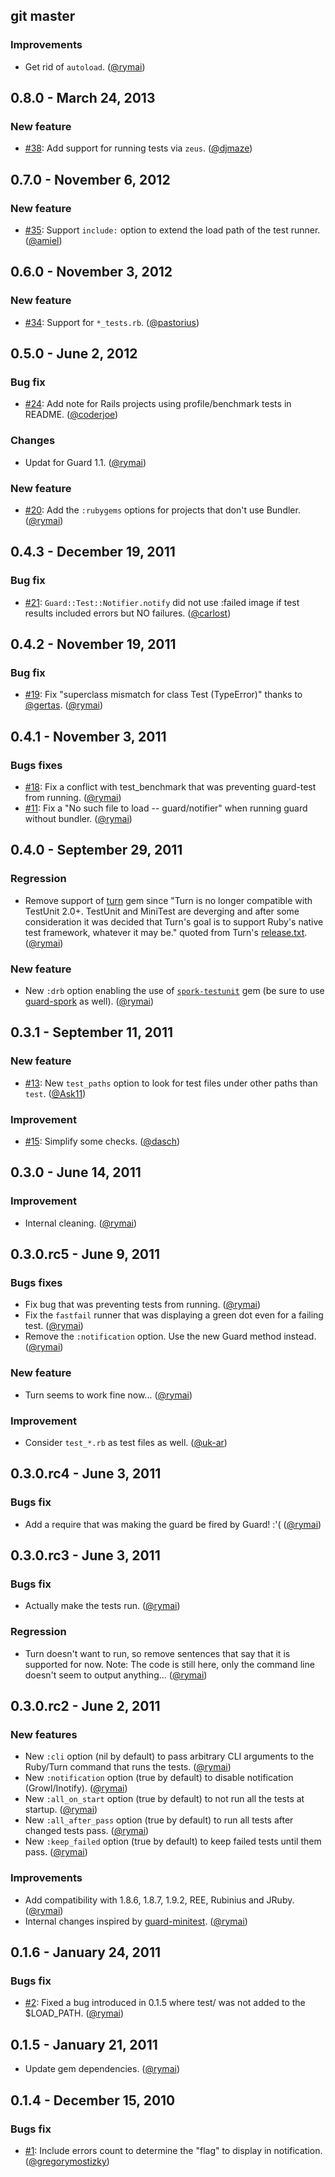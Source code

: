 ## git master

### Improvements

* Get rid of `autoload`. ([@rymai][])

## 0.8.0 - March 24, 2013

### New feature

- [#38][]: Add support for running tests via `zeus`. ([@djmaze][])

## 0.7.0 - November 6, 2012

### New feature

- [#35][]: Support `include:` option to extend the load path of the test runner. ([@amiel][])

## 0.6.0 - November 3, 2012

### New feature

- [#34][]: Support for `*_tests.rb`. ([@pastorius][])

## 0.5.0 - June 2, 2012

### Bug fix

- [#24][]: Add note for Rails projects using profile/benchmark tests in README. ([@coderjoe][])

### Changes

- Updat for Guard 1.1. ([@rymai][])

### New feature

- [#20][]: Add the `:rubygems` options for projects that don't use Bundler. ([@rymai][])

## 0.4.3 - December 19, 2011

### Bug fix

- [#21][]: `Guard::Test::Notifier.notify` did not use :failed image if test results included errors but NO failures. ([@carlost][])

## 0.4.2 - November 19, 2011

### Bug fix

- [#19][]: Fix "superclass mismatch for class Test (TypeError)" thanks to [@gertas][]. ([@rymai][])

## 0.4.1 - November 3, 2011

### Bugs fixes

- [#18][]: Fix a conflict with test_benchmark that was preventing guard-test from running. ([@rymai][])
- [#11][]: Fix a "No such file to load -- guard/notifier" when running guard without bundler. ([@rymai][])

## 0.4.0 - September 29, 2011

### Regression

- Remove support of [turn](https://github.com/guard/guard-spork) gem since "Turn is no longer compatible with TestUnit 2.0+. TestUnit and MiniTest are deverging and after some consideration it was decided that Turn's goal is to support Ruby's native test framework, whatever it may be." quoted from Turn's [release.txt](https://github.com/TwP/turn/blob/master/Release.txt). ([@rymai][])

### New feature

- New `:drb` option enabling the use of [`spork-testunit`](https://github.com/timcharper/spork-testunit) gem (be sure to use [guard-spork](https://github.com/guard/guard-spork) as well). ([@rymai][])

## 0.3.1 - September 11, 2011

### New feature

- [#13][]: New `test_paths` option to look for test files under other paths than `test`. ([@Ask11][])

### Improvement

- [#15][]: Simplify some checks. ([@dasch][])

## 0.3.0 - June 14, 2011

### Improvement

- Internal cleaning. ([@rymai][])

## 0.3.0.rc5 - June 9, 2011

### Bugs fixes

- Fix bug that was preventing tests from running. ([@rymai][])
- Fix the `fastfail` runner that was displaying a green dot even for a failing test. ([@rymai][])
- Remove the `:notification` option. Use the new Guard method instead. ([@rymai][])

### New feature

- Turn seems to work fine now... ([@rymai][])

### Improvement

- Consider `test_*.rb` as test files as well. ([@uk-ar][])

## 0.3.0.rc4 - June 3, 2011

### Bugs fix

- Add a require that was making the guard be fired by Guard! :'( ([@rymai][])

## 0.3.0.rc3 - June 3, 2011

### Bugs fix

- Actually make the tests run. ([@rymai][])

### Regression

- Turn doesn't want to run, so remove sentences that say that it is supported for now. Note: The code is still here, only the command line doesn't seem to output anything... ([@rymai][])

## 0.3.0.rc2 - June 2, 2011

### New features

- New `:cli` option (nil by default) to pass arbitrary CLI arguments to the Ruby/Turn command that runs the tests. ([@rymai][])
- New `:notification` option (true by default) to disable notification (Growl/Inotify). ([@rymai][])
- New `:all_on_start` option (true by default) to not run all the tests at startup. ([@rymai][])
- New `:all_after_pass` option (true by default) to run all tests after changed tests pass. ([@rymai][])
- New `:keep_failed` option (true by default) to keep failed tests until them pass. ([@rymai][])

### Improvements

- Add compatibility with 1.8.6, 1.8.7, 1.9.2, REE, Rubinius and JRuby. ([@rymai][])
- Internal changes inspired by [guard-minitest](https://github.com/guard/guard-minitest). ([@rymai][])

## 0.1.6 - January 24, 2011

### Bugs fix

- [#2][]: Fixed a bug introduced in 0.1.5 where test/ was not added to the $LOAD_PATH. ([@rymai][])

## 0.1.5 - January 21, 2011

- Update gem dependencies. ([@rymai][])

## 0.1.4 - December 15, 2010

### Bugs fix

- [#1][]: Include errors count to determine the "flag" to display in notification. ([@gregorymostizky][])

<!--- The following link definition list is generated by PimpMyChangelog --->
[#1]: https://github.com/guard/guard/issues/1
[#2]: https://github.com/guard/guard/issues/2
[#11]: https://github.com/guard/guard/issues/11
[#13]: https://github.com/guard/guard/issues/13
[#15]: https://github.com/guard/guard/issues/15
[#18]: https://github.com/guard/guard/issues/18
[#19]: https://github.com/guard/guard/issues/19
[#20]: https://github.com/guard/guard/issues/20
[#21]: https://github.com/guard/guard/issues/21
[#24]: https://github.com/guard/guard/issues/24
[#34]: https://github.com/guard/guard/issues/34
[#35]: https://github.com/guard/guard/issues/35
[#38]: https://github.com/guard/guard/issues/38
[@Ask11]: https://github.com/Ask11
[@amiel]: https://github.com/amiel
[@carlost]: https://github.com/carlost
[@coderjoe]: https://github.com/coderjoe
[@dasch]: https://github.com/dasch
[@djmaze]: https://github.com/djmaze
[@gertas]: https://github.com/gertas
[@gregorymostizky]: https://github.com/gregorymostizky
[@jgrau]: https://github.com/jgrau
[@pastorius]: https://github.com/pastorius
[@rymai]: https://github.com/rymai
[@uk-ar]: https://github.com/uk-ar